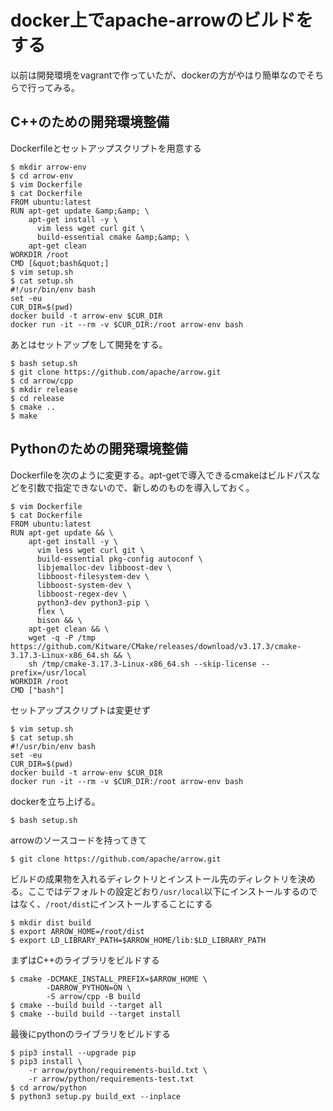 # docker上でapache-arrowのビルドをする

以前は開発環境をvagrantで作っていたが、dockerの方がやはり簡単なのでそちらで行ってみる。

## C++のための開発環境整備

Dockerfileとセットアップスクリプトを用意する
```
$ mkdir arrow-env
$ cd arrow-env
$ vim Dockerfile
$ cat Dockerfile
FROM ubuntu:latest
RUN apt-get update &amp;&amp; \
    apt-get install -y \
      vim less wget curl git \
      build-essential cmake &amp;&amp; \
    apt-get clean
WORKDIR /root
CMD [&quot;bash&quot;]
$ vim setup.sh
$ cat setup.sh
#!/usr/bin/env bash
set -eu
CUR_DIR=$(pwd)
docker build -t arrow-env $CUR_DIR
docker run -it --rm -v $CUR_DIR:/root arrow-env bash
```

あとはセットアップをして開発をする。
```
$ bash setup.sh
$ git clone https://github.com/apache/arrow.git
$ cd arrow/cpp
$ mkdir release
$ cd release
$ cmake ..
$ make
```


## Pythonのための開発環境整備

Dockerfileを次のように変更する。apt-getで導入できるcmakeはビルドパスなどを引数で指定できないので、新しめのものを導入しておく。
```
$ vim Dockerfile
$ cat Dockerfile
FROM ubuntu:latest
RUN apt-get update && \
    apt-get install -y \
      vim less wget curl git \
      build-essential pkg-config autoconf \
      libjemalloc-dev libboost-dev \
      libboost-filesystem-dev \
      libboost-system-dev \
      libboost-regex-dev \
      python3-dev python3-pip \
      flex \
      bison && \
    apt-get clean && \
    wget -q -P /tmp https://github.com/Kitware/CMake/releases/download/v3.17.3/cmake-3.17.3-Linux-x86_64.sh && \
    sh /tmp/cmake-3.17.3-Linux-x86_64.sh --skip-license --prefix=/usr/local
WORKDIR /root
CMD ["bash"]
```

セットアップスクリプトは変更せず
```
$ vim setup.sh
$ cat setup.sh
#!/usr/bin/env bash
set -eu
CUR_DIR=$(pwd)
docker build -t arrow-env $CUR_DIR
docker run -it --rm -v $CUR_DIR:/root arrow-env bash
```

dockerを立ち上げる。
```
$ bash setup.sh
```

arrowのソースコードを持ってきて
```
$ git clone https://github.com/apache/arrow.git
```

ビルドの成果物を入れるディレクトリとインストール先のディレクトリを決める。ここではデフォルトの設定どおり`/usr/local`以下にインストールするのではなく、`/root/dist`にインストールすることにする
```
$ mkdir dist build
$ export ARROW_HOME=/root/dist
$ export LD_LIBRARY_PATH=$ARROW_HOME/lib:$LD_LIBRARY_PATH
```

まずはC++のライブラリをビルドする
```
$ cmake -DCMAKE_INSTALL_PREFIX=$ARROW_HOME \
        -DARROW_PYTHON=ON \
        -S arrow/cpp -B build
$ cmake --build build --target all
$ cmake --build build --target install
```

最後にpythonのライブラリをビルドする
```
$ pip3 install --upgrade pip
$ pip3 install \
    -r arrow/python/requirements-build.txt \
    -r arrow/python/requirements-test.txt
$ cd arrow/python
$ python3 setup.py build_ext --inplace
```
